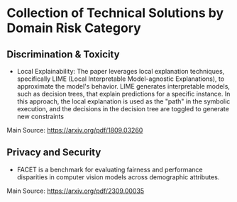 # Collection of Technical Solutions by Domain Risk Category

## Discrimination & Toxicity

- Local Explainability: The paper leverages local explanation techniques, specifically LIME (Local Interpretable Model-agnostic Explanations), to approximate the model's behavior. LIME generates interpretable models, such as decision trees, that explain predictions for a specific instance. In this approach, the local explanation is used as the "path" in the symbolic execution, and the decisions in the decision tree are toggled to generate new constraints

Main Source: https://arxiv.org/pdf/1809.03260

## Privacy and Security
- FACET is a benchmark for evaluating fairness and performance disparities in computer vision models across demographic attributes.

Main Source: https://arxiv.org/pdf/2309.00035
